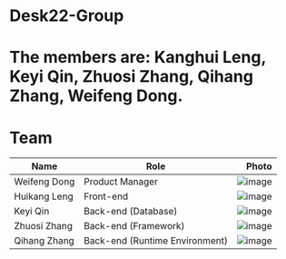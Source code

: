 # Desk22-Group
# The members are: Kanghui Leng, Keyi Qin, Zhuosi Zhang, Qihang Zhang, Weifeng Dong.

# Team

| Name          | Role                            |                                                        Photo |
| ------------- | ------------------------------- | -----------------------------------------------------------: |
| Weifeng  Dong | Product  Manager                | ![image](https://user-images.githubusercontent.com/45459767/117367261-dcb58b00-aeb9-11eb-9c4a-0646309e7895.png) |
| Huikang  Leng | Front-end                       | ![image](https://user-images.githubusercontent.com/45459767/117367357-fe167700-aeb9-11eb-9082-80615d383d61.png) |
| Keyi  Qin     | Back-end   (Database)           | ![image](https://user-images.githubusercontent.com/45459767/117367446-1ab2af00-aeba-11eb-88a8-db0d78a4378e.png) |
| Zhuosi  Zhang | Back-end  (Framework)           | ![image](https://user-images.githubusercontent.com/45459767/117367404-0b336600-aeba-11eb-843e-8c2679cf2b77.png) |
| Qihang  Zhang | Back-end  (Runtime Environment) | ![image](https://user-images.githubusercontent.com/45459767/117367457-1e463600-aeba-11eb-8b49-9ef74e35f3dd.png) |


